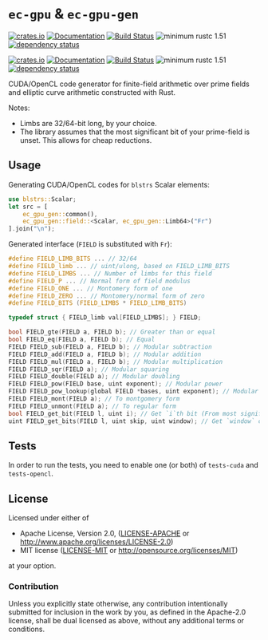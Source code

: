 # `ec-gpu` & `ec-gpu-gen`

[![crates.io][crate-image-ec-gpu]][crate-link-ec-gpu]
[![Documentation][doc-image-ec-gpu]][doc-link-ec-gpu]
[![Build Status][build-image-ec-gpu]][build-link-ec-gpu]
![minimum rustc 1.51][msrv-image-ec-gpu]
[![dependency status][deps-image-ec-gpu]][deps-link-ec-gpu]

[![crates.io][crate-image-ec-gpu-gen]][crate-link-ec-gpu-gen]
[![Documentation][doc-image-ec-gpu-gen]][doc-link-ec-gpu-gen]
[![Build Status][build-image-ec-gpu-gen]][build-link-ec-gpu-gen]
![minimum rustc 1.51][msrv-image-ec-gpu-gen]
[![dependency status][deps-image-ec-gpu-gen]][deps-link-ec-gpu-gen]

CUDA/OpenCL code generator for finite-field arithmetic over prime fields and elliptic curve arithmetic constructed with Rust.

Notes:
 - Limbs are 32/64-bit long, by your choice.
 - The library assumes that the most significant bit of your prime-field is unset. This allows for cheap reductions.

## Usage

Generating CUDA/OpenCL codes for `blstrs` Scalar elements:

```rust
use blstrs::Scalar;
let src = [
    ec_gpu_gen::common(),
    ec_gpu_gen::field::<Scalar, ec_gpu_gen::Limb64>("Fr")
].join("\n");
```
Generated interface (`FIELD` is substituted with `Fr`):

```c
#define FIELD_LIMB_BITS ... // 32/64
#define FIELD_limb ... // uint/ulong, based on FIELD_LIMB_BITS
#define FIELD_LIMBS ... // Number of limbs for this field
#define FIELD_P ... // Normal form of field modulus
#define FIELD_ONE ... // Montomery form of one
#define FIELD_ZERO ... // Montomery/normal form of zero
#define FIELD_BITS (FIELD_LIMBS * FIELD_LIMB_BITS)

typedef struct { FIELD_limb val[FIELD_LIMBS]; } FIELD;

bool FIELD_gte(FIELD a, FIELD b); // Greater than or equal
bool FIELD_eq(FIELD a, FIELD b); // Equal
FIELD FIELD_sub(FIELD a, FIELD b); // Modular subtraction
FIELD FIELD_add(FIELD a, FIELD b); // Modular addition
FIELD FIELD_mul(FIELD a, FIELD b); // Modular multiplication
FIELD FIELD_sqr(FIELD a); // Modular squaring
FIELD FIELD_double(FIELD a); // Modular doubling
FIELD FIELD_pow(FIELD base, uint exponent); // Modular power
FIELD FIELD_pow_lookup(global FIELD *bases, uint exponent); // Modular power with lookup table for bases
FIELD FIELD_mont(FIELD a); // To montgomery form
FIELD FIELD_unmont(FIELD a); // To regular form
bool FIELD_get_bit(FIELD l, uint i); // Get `i`th bit (From most significant digit)
uint FIELD_get_bits(FIELD l, uint skip, uint window); // Get `window` consecutive bits, (Starting from `skip`th bit from most significant digit)
```

## Tests

In order to run the tests, you need to enable one (or both) of `tests-cuda` and `tests-opencl`.

## License

Licensed under either of

 * Apache License, Version 2.0, ([LICENSE-APACHE](LICENSE-APACHE) or
   http://www.apache.org/licenses/LICENSE-2.0)
 * MIT license ([LICENSE-MIT](LICENSE-MIT) or http://opensource.org/licenses/MIT)

at your option.

### Contribution

Unless you explicitly state otherwise, any contribution intentionally
submitted for inclusion in the work by you, as defined in the Apache-2.0
license, shall be dual licensed as above, without any additional terms or
conditions.


[crate-image-ec-gpu]: https://img.shields.io/crates/v/ec-gpu.svg
[crate-link-ec-gpu]: https://crates.io/crates/ec-gpu
[doc-image-ec-gpu]: https://docs.rs/ec-gpu/badge.svg
[doc-link-ec-gpu]: https://docs.rs/ec-gpu
[build-image-ec-gpu]: https://circleci.com/gh/filecoin-project/ff-cl-gen.svg?style=svg
[build-link-ec-gpu]: https://circleci.com/gh/filecoin-project/ff-cl-gen
[msrv-image-ec-gpu]: https://img.shields.io/badge/rustc-1.51+-blue.svg
[deps-image-ec-gpu]: https://deps.rs/repo/github/filecoin-projectt/ff-cl-gen/status.svg
[deps-link-ec-gpu]: https://deps.rs/repo/github/filecoin-project/ff-cl-gen


[crate-image-ec-gpu-gen]: https://img.shields.io/crates/v/ec-gpu-gen.svg
[crate-link-ec-gpu-gen]: https://crates.io/crates/ec-gpu-gen
[doc-image-ec-gpu-gen]: https://docs.rs/ec-gpu-gen/badge.svg
[doc-link-ec-gpu-gen]: https://docs.rs/ec-gpu-gen
[build-image-ec-gpu-gen]: https://circleci.com/gh/filecoin-project/ff-cl-gen.svg?style=svg
[build-link-ec-gpu-gen]: https://circleci.com/gh/filecoin-project/ff-cl-gen
[msrv-image-ec-gpu-gen]: https://img.shields.io/badge/rustc-1.51+-blue.svg
[deps-image-ec-gpu-gen]: https://deps.rs/repo/github/filecoin-projectt/ff-cl-gen/status.svg
[deps-link-ec-gpu-gen]: https://deps.rs/repo/github/filecoin-project/ff-cl-gen

